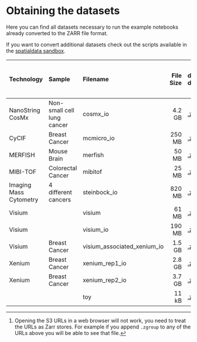 # Obtaining the datasets

Here you can find all datasets necessary to run the example notebooks already converted to the ZARR file format.

If you want to convert additional datasets check out the scripts available in the [spatialdata sandbox](https://github.com/giovp/spatialdata-sandbox).


| Technology           |Sample                    |           Filename          |File Size|                                                  download data                                 |   work with data remotely  [^1]                                                            |
|:---------------------|:-------------------------|:----------------------------|--------:|:-----------------------------------------------------------------------------------------------|:------------------------------------------------------------------------------------------ |
|NanoString CosMx      |Non-small cell lung cancer|          cosmx_io           |4.2 GB   |[.zarr.zip](https://s3.embl.de/spatialdata/spatialdata-sandbox/cosmx_io.zip)                    | [S3](https://s3.embl.de/spatialdata/spatialdata-sandbox/cosmx_io.zarr/)                    |
|CyCIF                 |Breast Cancer             |         mcmicro_io          |250 MB   |[.zarr.zip](https://s3.embl.de/spatialdata/spatialdata-sandbox/mcmicro_io.zip)                  | [S3](https://s3.embl.de/spatialdata/spatialdata-sandbox/mcmicro_io.zarr/)                  |
|MERFISH               |Mouse Brain               |           merfish           |50 MB    |[.zarr.zip](https://s3.embl.de/spatialdata/spatialdata-sandbox/merfish.zip)                     | [S3](https://s3.embl.de/spatialdata/spatialdata-sandbox/merfish.zarr/)                     |
|MIBI-TOF              |Colorectal Cancer         |           mibitof           |25 MB    |[.zarr.zip](https://s3.embl.de/spatialdata/spatialdata-sandbox/mibitof.zip)                     | [S3](https://s3.embl.de/spatialdata/spatialdata-sandbox/mibitof.zarr/)                     |
|Imaging Mass Cytometry|4 different cancers       |        steinbock_io         |820 MB   |[.zarr.zip](https://s3.embl.de/spatialdata/spatialdata-sandbox/steinbock_io.zip)                | [S3](https://s3.embl.de/spatialdata/spatialdata-sandbox/steinbock_io.zarr/)                |
|Visium                |                          |           visium            |61 MB    |[.zarr.zip](https://s3.embl.de/spatialdata/spatialdata-sandbox/visium.zip)                      | [S3](https://s3.embl.de/spatialdata/spatialdata-sandbox/visium.zarr/)                      |
|Visium                |                          |          visium_io          |190 MB   |[.zarr.zip](https://s3.embl.de/spatialdata/spatialdata-sandbox/visium_io.zip)                   | [S3](https://s3.embl.de/spatialdata/spatialdata-sandbox/visium_io.zarr/)                   |
|Visium                |Breast Cancer             | visium_associated_xenium_io |1.5 GB   |[.zarr.zip](https://s3.embl.de/spatialdata/spatialdata-sandbox/visium_associated_xenium_io.zip) | [S3](https://s3.embl.de/spatialdata/spatialdata-sandbox/visium_associated_xenium_io.zarr/) |
|Xenium                |Breast Cancer             |       xenium_rep1_io        |2.8 GB   |[.zarr.zip](https://s3.embl.de/spatialdata/spatialdata-sandbox/xenium_rep1_io.zip)              | [S3](https://s3.embl.de/spatialdata/spatialdata-sandbox/xenium_rep1_io.zarr/)              |
|Xenium                |Breast Cancer             |       xenium_rep2_io        |3.7 GB   |[.zarr.zip](https://s3.embl.de/spatialdata/spatialdata-sandbox/xenium_rep2_io.zip)              | [S3](https://s3.embl.de/spatialdata/spatialdata-sandbox/xenium_rep2_io.zarr/)              |
|                      |                          |             toy             |11 kB    |[.zarr.zip](https://s3.embl.de/spatialdata/spatialdata-sandbox/toy.zip)                         | [S3](https://s3.embl.de/spatialdata/spatialdata-sandbox/toy.zarr/)                         |

[^1]: Opening the S3 URLs in a web browser will not work, you need to treat the URLs as Zarr stores. For example if you append `.zgroup` to any of the URLs above you will be able to see that file.
